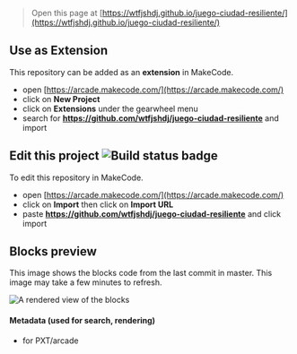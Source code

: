  


> Open this page at [https://wtfjshdj.github.io/juego-ciudad-resiliente/](https://wtfjshdj.github.io/juego-ciudad-resiliente/)

## Use as Extension

This repository can be added as an **extension** in MakeCode.

* open [https://arcade.makecode.com/](https://arcade.makecode.com/)
* click on **New Project**
* click on **Extensions** under the gearwheel menu
* search for **https://github.com/wtfjshdj/juego-ciudad-resiliente** and import

## Edit this project ![Build status badge](https://github.com/wtfjshdj/juego-ciudad-resiliente/workflows/MakeCode/badge.svg)

To edit this repository in MakeCode.

* open [https://arcade.makecode.com/](https://arcade.makecode.com/)
* click on **Import** then click on **Import URL**
* paste **https://github.com/wtfjshdj/juego-ciudad-resiliente** and click import

## Blocks preview

This image shows the blocks code from the last commit in master.
This image may take a few minutes to refresh.

![A rendered view of the blocks](https://github.com/wtfjshdj/juego-ciudad-resiliente/raw/master/.github/makecode/blocks.png)

#### Metadata (used for search, rendering)

* for PXT/arcade
<script src="https://makecode.com/gh-pages-embed.js"></script><script>makeCodeRender("{{ site.makecode.home_url }}", "{{ site.github.owner_name }}/{{ site.github.repository_name }}");</script>
